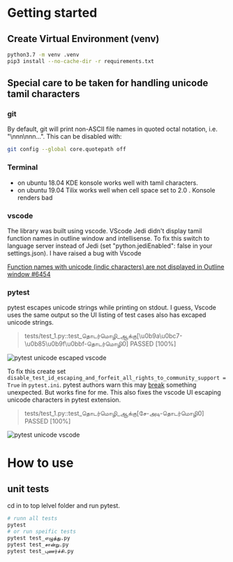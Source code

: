 # Getting started

## Create Virtual Environment (venv)
```bash
python3.7 -m venv .venv
pip3 install --no-cache-dir -r requirements.txt
```

## Special care to be taken for handling unicode tamil characters
### git
By default, git will print non-ASCII file names in quoted octal notation, i.e. "\nnn\nnn...". This can be disabled with:

```bash
git config --global core.quotepath off
```

### Terminal
* on ubuntu 18.04 KDE konsole works well with tamil characters.
* on ubuntu 19.04 Tilix works well when cell space set to 2.0 . Konsole renders bad

### vscode
The library was built using vscode. VScode Jedi didn't display tamil function names in outline window and intellisense. To fix this switch to language server instead of Jedi (set "python.jediEnabled": false in your settings.json). I have raised a bug with Vscode  

 [Function names with unicode (indic characters) are not displayed in Outline window #6454](https://github.com/microsoft/vscode-python/issues/6454)
 
### pytest
pytest escapes unicode strings while printing on stdout. I guess, Vscode uses the same output so the UI listing of test cases also has excaped unicode strings.

> tests/test_1.py::test_தொடர்மொழி_ஆக்கு[\u0b9a\u0bc7-\u0b85\u0b9f\u0bbf-தொடர்மொழி0] PASSED                 [100%]

![pytest unicode escaped vscode](https://user-images.githubusercontent.com/5801636/64475939-b2706f00-d1a6-11e9-8c74-e3834b2bcbd6.png)

To fix this create set `disable_test_id_escaping_and_forfeit_all_rights_to_community_support = True` in `pytest.ini`. pytest authors warn this may [break](https://github.com/pytest-dev/pytest/issues/5286) something unexpected. But works fine for me. This also fixes the vscode UI escaping unicode characters in pytest extension.

>tests/test_1.py::test_தொடர்மொழி_ஆக்கு[சே-அடி-தொடர்மொழி0] PASSED                                          [100%]

![pytest unicode vscode](https://user-images.githubusercontent.com/5801636/64476031-b2bd3a00-d1a7-11e9-89e5-3623709bee51.png)



# How to use
## unit tests
cd in to top lelvel folder and run pytest. 
```bash
# runn all tests
pytest
# or run speific tests 
pytest test_எழுத்து.py  
pytest test_சான்று.py
pytest test_புணர்ச்சி.py
```
